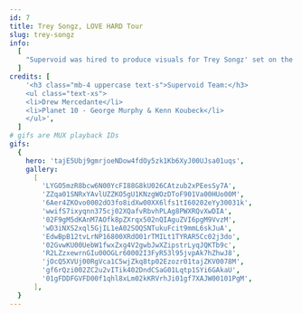 ```yaml
---
id: 7
title: Trey Songz, LOVE HARD Tour
slug: trey-songz
info:
  [
    "Supervoid was hired to produce visuals for Trey Songz' set on the LOVE HARD tour by production manager Daniel Arbelaez. We brought on our frequent collaborators Planet 10 to help pull this together on a tight timeline. With less than two weeks to produce a creative deck, direction, animation and final edits, it was a marathon project that pushed us to work efficiently and not second guess our instincts. It was quite a journey but the end result was great!",
  ]
credits: [
    '<h3 class="mb-4 uppercase text-s">Supervoid Team:</h3>
    <ul class="text-xs">
    <li>Drew Mercedante</li>
    <li>Planet 10 - George Murphy & Kenn Koubeck</li>
    </ul>',
  ]
# gifs are MUX playback IDs
gifs:
  {
    hero: 'tajE5Ubj9gmrjoeNDow4fdOy5zk1Kb6XyJ00UJsa01uqs',
    gallery:
      [
        'LYGO5mzR8bcw6N00YcFI88G8kU026CAtzub2xPEesSy7A',
        'ZZqa01SNRxYAvlUZZKO5gU1KNzgWOzDToF901Va00HUo00M',
        '6Aer4ZKOvo0002dO3fo8idXw00XX6lfs1tI60202eYy30031k',
        'wwifS7ixyqnn375cj02XQafvRbvhPLAg8PWXRQvXwDIA',
        '02F9gM5dKAnM7AOfk8pZXrqx502nQIAguZVI6pgM9VvzM',
        'wD3iNXS2xql5GjIL1eA02SOQSNTukuFcit9mmL6skJuA',
        'EdwBpB12tvLrNP16800XRdO01rTMILt1TYRAR5Cc02j3do',
        '02GvwKU00UebW1fwxZxg4V2gwbJwXZipstrLyqJQKTb9c',
        'R2LZzxewrnGIu00OGLr60002I3FyR53l95jvpAk7hZhwJ8',
        'jOcQ5XVUj00RgVca1C5wjZkq8tp02Ezozr01tajZKV0078M',
        'gf6rQzi002ZC2u2vITik402DndCSaG01Lqtp1SYi6GAkaU',
        '01gFDDFGVFD00f1qhl8xLm02kKRVrhJi01gf7XAJW00101PgM',
      ],
  }
---
```


